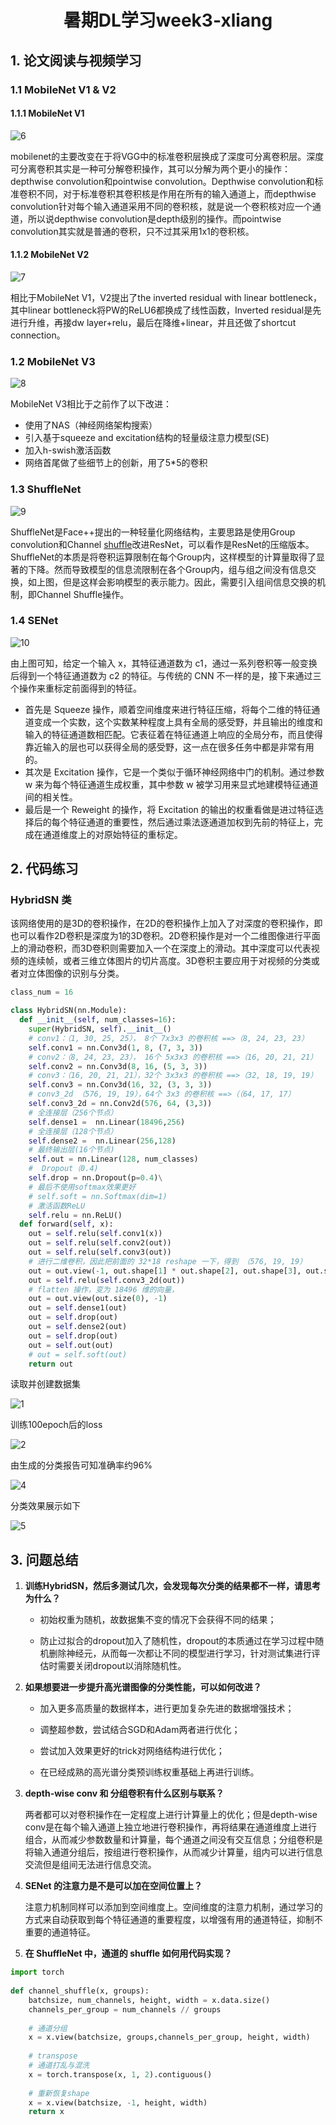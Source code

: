 # <center>暑期DL学习week3-xliang</center>

## 1. 论文阅读与视频学习

### 1.1 MobileNet V1 & V2

#### 1.1.1 MobileNet V1

![6](6.JPG)



mobilenet的主要改变在于将VGG中的标准卷积层换成了深度可分离卷积层。深度可分离卷积其实是一种可分解卷积操作，其可以分解为两个更小的操作：depthwise convolution和pointwise convolution。Depthwise convolution和标准卷积不同，对于标准卷积其卷积核是作用在所有的输入通道上，而depthwise convolution针对每个输入通道采用不同的卷积核，就是说一个卷积核对应一个通道，所以说depthwise convolution是depth级别的操作。而pointwise convolution其实就是普通的卷积，只不过其采用1x1的卷积核。

#### 1.1.2 MobileNet V2

![7](7.JPG)

相比于MobileNet V1，V2提出了the inverted residual with linear bottleneck，其中linear bottleneck将PW的ReLU6都换成了线性函数，Inverted residual是先进行升维，再接dw layer+relu，最后在降维+linear，并且还做了shortcut connection。

### 1.2 MobileNet V3

![8](8.JPG)

MobileNet V3相比于之前作了以下改进：

- 使用了NAS（神经网络架构搜索）
- 引入基于squeeze and excitation结构的轻量级注意力模型(SE)
- 加入h-swish激活函数
- 网络首尾做了些细节上的创新，用了5*5的卷积

### 1.3 ShuffleNet

![9](9.JPG)

ShuffleNet是Face++提出的一种轻量化网络结构，主要思路是使用Group convolution和Channel [shuffle](https://so.csdn.net/so/search?q=shuffle&spm=1001.2101.3001.7020)改进ResNet，可以看作是ResNet的压缩版本。ShuffleNet的本质是将卷积运算限制在每个Group内，这样模型的计算量取得了显著的下降。然而导致模型的信息流限制在各个Group内，组与组之间没有信息交换，如上图，但是这样会影响模型的表示能力。因此，需要引入组间信息交换的机制，即Channel Shuffle操作。

### 1.4  SENet

![10](10.JPG)

由上图可知，给定一个输入 x，其特征通道数为 c1，通过一系列卷积等一般变换后得到一个特征通道数为 c2 的特征。与传统的 CNN 不一样的是，接下来通过三个操作来重标定前面得到的特征。

- 首先是 Squeeze 操作，顺着空间维度来进行特征压缩，将每个二维的特征通道变成一个实数，这个实数某种程度上具有全局的感受野，并且输出的维度和输入的特征通道数相匹配。它表征着在特征通道上响应的全局分布，而且使得靠近输入的层也可以获得全局的感受野，这一点在很多任务中都是非常有用的。
-  其次是 Excitation 操作，它是一个类似于循环神经网络中门的机制。通过参数 w 来为每个特征通道生成权重，其中参数 w 被学习用来显式地建模特征通道间的相关性。
- 最后是一个 Reweight 的操作，将 Excitation 的输出的权重看做是进过特征选择后的每个特征通道的重要性，然后通过乘法逐通道加权到先前的特征上，完成在通道维度上的对原始特征的重标定。

## 2. 代码练习

### HybridSN 类

该网络使用的是3D的卷积操作，在2D的卷积操作上加入了对深度的卷积操作，即也可以看作2D卷积是深度为1的3D卷积。2D卷积操作是对一个二维图像进行平面上的滑动卷积，而3D卷积则需要加入一个在深度上的滑动。其中深度可以代表视频的连续帧，或者三维立体图片的切片高度。3D卷积主要应用于对视频的分类或者对立体图像的识别与分类。

```python
class_num = 16

class HybridSN(nn.Module):
  def __init__(self, num_classes=16):
    super(HybridSN, self).__init__()
    # conv1：（1, 30, 25, 25）， 8个 7x3x3 的卷积核 ==>（8, 24, 23, 23）
    self.conv1 = nn.Conv3d(1, 8, (7, 3, 3))
    # conv2：（8, 24, 23, 23）， 16个 5x3x3 的卷积核 ==>（16, 20, 21, 21）
    self.conv2 = nn.Conv3d(8, 16, (5, 3, 3))
    # conv3：（16, 20, 21, 21），32个 3x3x3 的卷积核 ==>（32, 18, 19, 19）
    self.conv3 = nn.Conv3d(16, 32, (3, 3, 3))
    # conv3_2d （576, 19, 19），64个 3x3 的卷积核 ==>（（64, 17, 17）
    self.conv3_2d = nn.Conv2d(576, 64, (3,3))
    # 全连接层（256个节点）
    self.dense1 =  nn.Linear(18496,256)
    # 全连接层（128个节点）
    self.dense2 =  nn.Linear(256,128)
    # 最终输出层(16个节点)
    self.out = nn.Linear(128, num_classes)
    #  Dropout（0.4)
    self.drop = nn.Dropout(p=0.4)\
    # 最后不使用softmax效果更好
    # self.soft = nn.Softmax(dim=1)
    # 激活函数ReLU
    self.relu = nn.ReLU()
  def forward(self, x):
    out = self.relu(self.conv1(x))
    out = self.relu(self.conv2(out))
    out = self.relu(self.conv3(out))
    # 进行二维卷积，因此把前面的 32*18 reshape 一下，得到 （576, 19, 19）
    out = out.view(-1, out.shape[1] * out.shape[2], out.shape[3], out.shape[4])
    out = self.relu(self.conv3_2d(out))
    # flatten 操作，变为 18496 维的向量，
    out = out.view(out.size(0), -1)
    out = self.dense1(out)
    out = self.drop(out)
    out = self.dense2(out)
    out = self.drop(out)
    out = self.out(out)
    # out = self.soft(out)
    return out
```

读取并创建数据集

![1](1.JPG)

训练100epoch后的loss

![2](2.JPG)

由生成的分类报告可知准确率约96%

![4](4.JPG)

分类效果展示如下

![5](5.JPG)

## 3. 问题总结

1. **训练HybridSN，然后多测试几次，会发现每次分类的结果都不一样，请思考为什么？**

   - 初始权重为随机，故数据集不变的情况下会获得不同的结果；

   - 防止过拟合的dropout加入了随机性，dropout的本质通过在学习过程中随机删除神经元，从而每一次都让不同的模型进行学习，针对测试集进行评估时需要关闭dropout以消除随机性。

2. **如果想要进一步提升高光谱图像的分类性能，可以如何改进？**

   - 加入更多高质量的数据样本，进行更加复杂先进的数据增强技术；

   - 调整超参数，尝试结合SGD和Adam两者进行优化；
   - 尝试加入效果更好的trick对网络结构进行优化；
   - 在已经成熟的高光谱分类预训练权重基础上再进行训练。

3. **depth-wise conv 和 分组卷积有什么区别与联系？**

   两者都可以对卷积操作在一定程度上进行计算量上的优化；但是depth-wise conv是在每个输入通道上独立地进行卷积操作，再将结果在通道维度上进行组合，从而减少参数数量和计算量，每个通道之间没有交互信息；分组卷积是将输入通道分组后，按组进行卷积操作，从而减少计算量，组内可以进行信息交流但是组间无法进行信息交流。

4. **SENet 的注意力是不是可以加在空间位置上？**

   注意力机制同样可以添加到空间维度上。空间维度的注意力机制，通过学习的方式来自动获取到每个特征通道的重要程度，以增强有用的通道特征，抑制不重要的通道特征。

5. **在 ShuffleNet 中，通道的 shuffle 如何用代码实现？**

```python
import torch
 
def channel_shuffle(x, groups):
    batchsize, num_channels, height, width = x.data.size()
    channels_per_group = num_channels // groups
 
    # 通道分组
    x = x.view(batchsize, groups,channels_per_group, height, width)
 
    # transpose
    # 通道打乱与混洗
    x = torch.transpose(x, 1, 2).contiguous()
 
    # 重新恢复shape
    x = x.view(batchsize, -1, height, width)
    return x
```

